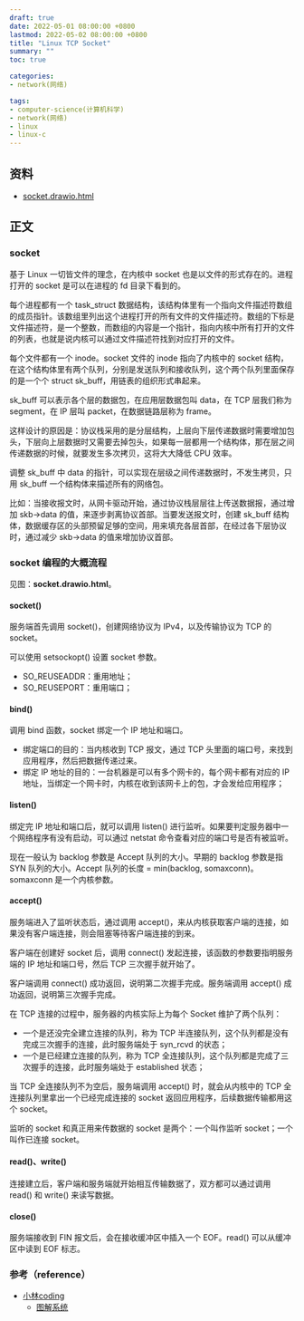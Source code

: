 ```yaml
---
draft: true
date: 2022-05-01 08:00:00 +0800
lastmod: 2022-05-02 08:00:00 +0800
title: "Linux TCP Socket"
summary: ""
toc: true

categories:
- network(网络)

tags:
- computer-science(计算机科学)
- network(网络)
- linux
- linux-c
---
```

## 资料

- <a href="/drawio/computer-science/network/linux/socket.drawio.html">socket.drawio.html</a>

## 正文

### socket

基于 Linux 一切皆文件的理念，在内核中 socket 也是以文件的形式存在的。进程打开的 socket 是可以在进程的 fd 目录下看到的。

每个进程都有一个 task_struct 数据结构，该结构体里有一个指向文件描述符数组的成员指针。该数组里列出这个进程打开的所有文件的文件描述符。数组的下标是文件描述符，是一个整数，而数组的内容是一个指针，指向内核中所有打开的文件的列表，也就是说内核可以通过文件描述符找到对应打开的文件。

每个文件都有一个 inode。socket 文件的 inode 指向了内核中的 socket 结构，在这个结构体里有两个队列，分别是发送队列和接收队列，这个两个队列里面保存的是一个个 struct sk_buff，用链表的组织形式串起来。

sk_buff 可以表示各个层的数据包，在应用层数据包叫 data，在 TCP 层我们称为 segment，在 IP 层叫 packet，在数据链路层称为 frame。

这样设计的原因是：协议栈采用的是分层结构，上层向下层传递数据时需要增加包头，下层向上层数据时又需要去掉包头，如果每一层都用一个结构体，那在层之间传递数据的时候，就要发生多次拷贝，这将大大降低 CPU 效率。

调整 sk_buff 中 data 的指针，可以实现在层级之间传递数据时，不发生拷贝，只用 sk_buff 一个结构体来描述所有的网络包。

比如：当接收报文时，从网卡驱动开始，通过协议栈层层往上传送数据报，通过增加 skb->data 的值，来逐步剥离协议首部。当要发送报文时，创建 sk_buff 结构体，数据缓存区的头部预留足够的空间，用来填充各层首部，在经过各下层协议时，通过减少 skb->data 的值来增加协议首部。

### socket 编程的大概流程

见图：**socket.drawio.html**。

#### socket()

服务端首先调用 socket()，创建网络协议为 IPv4，以及传输协议为 TCP 的 socket。

可以使用 setsockopt() 设置 socket 参数。

- SO_REUSEADDR：重用地址；
- SO_REUSEPORT：重用端口；

#### bind()

调用 bind 函数，socket 绑定一个 IP 地址和端口。

- 绑定端口的目的：当内核收到 TCP 报文，通过 TCP 头里面的端口号，来找到应用程序，然后把数据传递过来。
- 绑定 IP 地址的目的：一台机器是可以有多个网卡的，每个网卡都有对应的 IP 地址，当绑定一个网卡时，内核在收到该网卡上的包，才会发给应用程序；

#### listen()

绑定完 IP 地址和端口后，就可以调用 listen() 进行监听。如果要判定服务器中一个网络程序有没有启动，可以通过 netstat 命令查看对应的端口号是否有被监听。

现在一般认为 backlog 参数是 Accept 队列的大小。早期的 backlog 参数是指 SYN 队列的大小。Accept 队列的长度 = min(backlog, somaxconn)。somaxconn 是一个内核参数。

#### accept()

服务端进入了监听状态后，通过调用 accept()，来从内核获取客户端的连接，如果没有客户端连接，则会阻塞等待客户端连接的到来。

客户端在创建好 socket 后，调用 connect() 发起连接，该函数的参数要指明服务端的 IP 地址和端口号，然后 TCP 三次握手就开始了。

客户端调用 connect() 成功返回，说明第二次握手完成。服务端调用 accept() 成功返回，说明第三次握手完成。

在 TCP 连接的过程中，服务器的内核实际上为每个 Socket 维护了两个队列：

- 一个是还没完全建立连接的队列，称为 TCP 半连接队列，这个队列都是没有完成三次握手的连接，此时服务端处于 syn_rcvd 的状态；
- 一个是已经建立连接的队列，称为 TCP 全连接队列，这个队列都是完成了三次握手的连接，此时服务端处于 established 状态；

当 TCP 全连接队列不为空后，服务端调用 accept() 时，就会从内核中的 TCP 全连接队列里拿出一个已经完成连接的 socket 返回应用程序，后续数据传输都用这个 socket。

监听的 socket 和真正用来传数据的 socket 是两个：一个叫作监听 socket；一个叫作已连接 socket。

#### read()、write()

连接建立后，客户端和服务端就开始相互传输数据了，双方都可以通过调用 read() 和 write() 来读写数据。

#### close()

服务端接收到 FIN 报文后，会在接收缓冲区中插入一个 EOF。read() 可以从缓冲区中读到 EOF 标志。

### 参考（reference）

- [小林coding](https://xiaolincoding.com/)
  - [图解系统](https://xiaolincoding.com/os/)